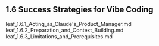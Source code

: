 ## 1.6 Success Strategies for Vibe Coding

leaf_1.6.1_Acting_as_Claude's_Product_Manager.md
leaf_1.6.2_Preparation_and_Context_Building.md
leaf_1.6.3_Limitations_and_Prerequisites.md